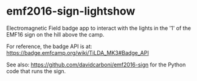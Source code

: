 # emf2016-sign-lightshow
Electromagnetic Field badge app to interact with the lights in the '1' of the EMF16 sign on the hill above the camp.

For reference, the badge API is at: https://badge.emfcamp.org/wiki/TiLDA_MK3#Badge_API

See also: https://github.com/davidcarboni/emf2016-sign for the Python code that runs the sign.
